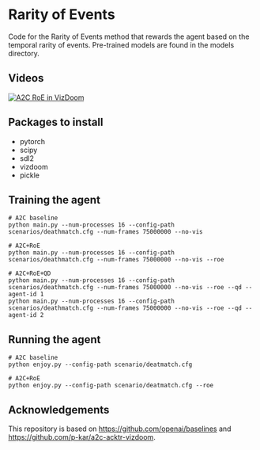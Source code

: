 # Rarity of Events
Code for the Rarity of Events method that rewards the agent based on the temporal rarity of events.
Pre-trained models are found in the models directory.

## Videos
[![A2C RoE in VizDoom](https://img.youtube.com/vi/v5NkHVuV8gs/0.jpg)](https://www.youtube.com/watch?v=YG-lf732a0U&list=PL3-IRrahTCWLSDCYij20BDn-uKdVGOiu9 "A2C+RoE in VizDoom")

## Packages to install
* pytorch
* scipy
* sdl2
* vizdoom
* pickle

## Training the agent
~~~~
# A2C baseline
python main.py --num-processes 16 --config-path scenarios/deathmatch.cfg --num-frames 75000000 --no-vis

# A2C+RoE
python main.py --num-processes 16 --config-path scenarios/deathmatch.cfg --num-frames 75000000 --no-vis --roe

# A2C+RoE+QD
python main.py --num-processes 16 --config-path scenarios/deathmatch.cfg --num-frames 75000000 --no-vis --roe --qd --agent-id 1
python main.py --num-processes 16 --config-path scenarios/deathmatch.cfg --num-frames 75000000 --no-vis --roe --qd --agent-id 2
~~~~

## Running the agent
~~~~
# A2C baseline
python enjoy.py --config-path scenario/deatmatch.cfg

# A2C+RoE
python enjoy.py --config-path scenario/deatmatch.cfg --roe
~~~~

## Acknowledgements
This repository is based on https://github.com/openai/baselines and https://github.com/p-kar/a2c-acktr-vizdoom.
